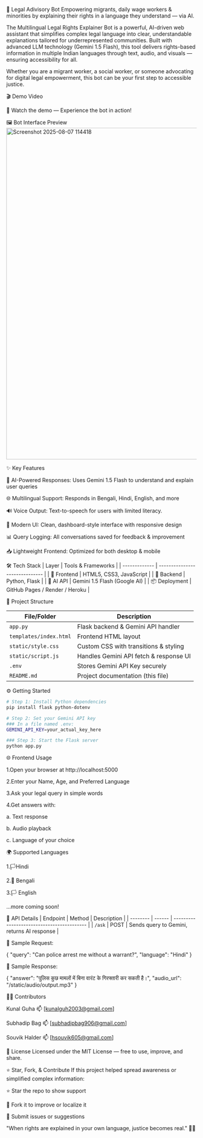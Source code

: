 🧠 Legal Adivisory Bot
Empowering migrants, daily wage workers & minorities by explaining their rights in a language they understand — via AI.

The Multilingual Legal Rights Explainer Bot is a powerful, AI-driven web assistant that simplifies complex legal language into clear, understandable explanations tailored for underrepresented communities. Built with advanced LLM technology (Gemini 1.5 Flash), this tool delivers rights-based information in multiple Indian languages through text, audio, and visuals — ensuring accessibility for all.

Whether you are a migrant worker, a social worker, or someone advocating for digital legal empowerment, this bot can be your first step to accessible justice.


🎬 Demo Video

🎥 Watch the demo — Experience the bot in action!



🖼️ Bot Interface Preview
<img width="1920" height="877" alt="Screenshot 2025-08-07 114418" src="https://github.com/user-attachments/assets/103e9800-90b1-4776-8234-2a1f71babec4" />


✨ Key Features

🧠 AI-Powered Responses: Uses Gemini 1.5 Flash to understand and explain user queries

🌐 Multilingual Support: Responds in Bengali, Hindi, English, and more

🔊 Voice Output: Text-to-speech for users with limited literacy.

🎨 Modern UI: Clean, dashboard-style interface with responsive design

📊 Query Logging: All conversations saved for feedback & improvement

📥 Lightweight Frontend: Optimized for both desktop & mobile



🛠️ Tech Stack
| Layer         | Tools & Frameworks             |
| ------------- | ------------------------------ |
| 🎨 Frontend   | HTML5, CSS3, JavaScript        |
| 🔧 Backend    | Python, Flask                  |
| 🧠 AI API     | Gemini 1.5 Flash (Google AI)   |
| 📦 Deployment | GitHub Pages / Render / Heroku |




📁 Project Structure

| File/Folder            | Description                            |
| ---------------------- | -------------------------------------- |
| `app.py`               | Flask backend & Gemini API handler     |
| `templates/index.html` | Frontend HTML layout                   |
| `static/style.css`     | Custom CSS with transitions & styling  |
| `static/script.js`     | Handles Gemini API fetch & response UI |
| `.env`                 | Stores Gemini API Key securely         |
| `README.md`            | Project documentation (this file)      |

⚙️ Getting Started
```bash
# Step 1: Install Python dependencies
pip install flask python-dotenv

# Step 2: Set your Gemini API key
### In a file named .env:
GEMINI_API_KEY=your_actual_key_here

### Step 3: Start the Flask server
python app.py
```



🌐 Frontend Usage

1.Open your browser at http://localhost:5000

2.Enter your Name, Age, and Preferred Language

3.Ask your legal query in simple words

4.Get answers with:
    
  a. Text response

   
  b. Audio playback

  
  c. Language of your choice




🌍 Supported Languages

1.🏳️Hindi

2.🏴 Bengali

3.🏳 English

...more coming soon!




📡 API Details
| Endpoint | Method | Description                                |
| -------- | ------ | ------------------------------------------ |
| `/ask`   | POST   | Sends query to Gemini, returns AI response |


🧾 Sample Request:

{
  "query": "Can police arrest me without a warrant?",
  "language": "Hindi"
}

🧾 Sample Response:

{
  "answer": "पुलिस कुछ मामलों में बिना वारंट के गिरफ्तारी कर सकती है।",
  "audio_url": "/static/audio/output.mp3"
}


👨‍💻 Contributors

Kunal Guha
📫 [kunalguh2003@gmail.com]

Subhadip Bag
📫 [subhadipbag906@gmail.com]

Souvik Halder
📫 [hsouvik605@gmail.com]




📝 License
Licensed under the MIT License — free to use, improve, and share.

⭐ Star, Fork, & Contribute
If this project helped spread awareness or simplified complex information:

⭐ Star the repo to show support

🍴 Fork it to improve or localize it

🐛 Submit issues or suggestions

"When rights are explained in your own language, justice becomes real." 🧑‍⚖️

